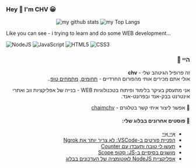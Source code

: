 ### Hey 👋 I'm CHV 😀

<span align="center">

![my github stats](https://github-readme-stats.vercel.app/api?username=chaim-chv&show_icons=true&theme=radical&custom_title=My+Github+Stat's:)
![my Top Langs](https://github-readme-stats.vercel.app/api/top-langs/?username=chaim-chv&layout=compact&theme=radical&custom_title=Most+used+programming+Languages:)

</span>
<p>
Like you can see - i trying to learn and do some WEB development...
</p>
<span align="center">
<img alt="NodeJS" src="https://img.shields.io/badge/node.js%20-%2343853D.svg?&style=for-the-badge&logo=node.js&logoColor=white"/>
<img alt="JavaScript" src="https://img.shields.io/badge/javascript%20-%23323330.svg?&style=for-the-badge&logo=javascript&logoColor=%23F7DF1E"/>
<img alt="HTML5" src="https://img.shields.io/badge/html5%20-%23E34F26.svg?&style=for-the-badge&logo=html5&logoColor=white"/>
<img alt="CSS3" src="https://img.shields.io/badge/css3%20-%231572B6.svg?&style=for-the-badge&logo=css3&logoColor=white"/>
</span>

<div dir="rtl">

### היי 👋
זה פרופיל הגיטהב שלי - **chv**
<br>
אולי אתם מכירים אותי מהפורום החרדיים - [תחומים](https://tchumim.com/user/chv/),
[מתמחים טופ](https://mitmachim.top/user/chv/)..

אני מתעסק בעיקר בלימוד ופיתוח בטכנולוגיות WEB - בנייה של אפליקציות ווב ואתרי אינטרנט בבק-אנד ובפרונט-אנד.

🤙 אפשר ליצור איתי קשר בטלגרם - [chaimchv](https://t.me/chaimchv)
#### **📝 פוסטים אחרונים בבלוג שלי:**

<!-- BLOG-POST-LIST:START -->
- [אֵיי אַיי](https://blog.chv.ovh/articles/ai-atheist)
- [הפניית פורטים ב-VSCode: לא צריך יותר את Ngrok](https://blog.chv.ovh/articles/vscode-built-in-port-forwarding)
- [תעשו לי טובה ותעבדו עם Counter](https://blog.chv.ovh/articles/python-counter)
- [מושגים בסיסיים ב-JS: סְקוֹפּ Scope](https://blog.chv.ovh/articles/js-scopes)
- [אפליקציית NodeJS לאוטומציה של העדכונים בבלוג](https://blog.chv.ovh/articles/ghost-webhook-to-newsletter)
<!-- BLOG-POST-LIST:END -->